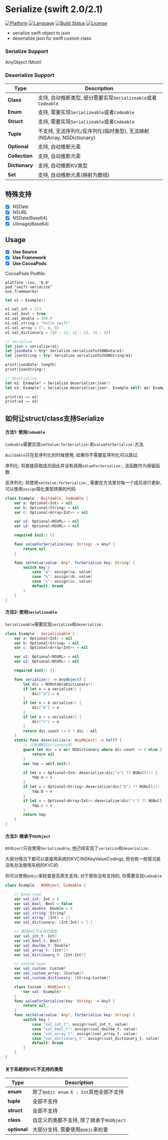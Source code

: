 # Serialize (swift 2.0/2.1)
[![Platform](http://img.shields.io/badge/platform-ios-blue.svg?style=flat)](https://developer.apple.com/iphone/index.action)
[![Language](http://img.shields.io/badge/language-swift-brightgreen.svg?style=flat)](https://developer.apple.com/swift)
[![Build Status](https://travis-ci.org/sagesse-cn/swift-serialize.svg?branch=master)](https://travis-ci.org/sagesse-cn/swift-serialize)
[![License](http://img.shields.io/badge/license-MIT-lightgrey.svg?style=flat)](http://mit-license.org)

* serialize swift object to json
* deserialize json for swift custom class

### Serialize Support
AnyObject (Most)

### Deserialize Support
Type                    | Description
----------------------- | -----------------------------------------------
**Class**               | 支持, 自动推断类型, 部分需要实现`Serializeable`或者`Codeable`
**Enum**                | 支持, 需要实现`Serializeable`或者`Codeable`
**Struct**              | 支持, 需要实现`Serializeable`或者`Codeable`
**Tuple**               | 不支持, 无法序列化/反序列化(临时类型), 无法映射(NSArray, NSDictionary)
**Optional**            | 支持, 自动推断元素
**Collection**          | 支持, 自动推断元素
**Dictionary**          | 支持, 自动推断KV类型
**Set**                 | 支持, 自动推断元素(映射为数组)

## 特殊支持
* [X] NSDate
* [X] NSURL
* [X] NSData(Base64)
* [X] UIImage(Base64)

## Usage
* [X] **Use Source**
* [X] **Use Framework**
* [X] **Use CocoaPods**

CocoaPods Podfile:
```Shell
platform :ios, '8.0'
pod "swift-serialize"
use_frameworks!
```

```swift
let e1 = Example()

e1.val_int = 123
e1.val_bool = true
e1.val_double = 456.0
e1.val_string = "hello swift"
e1.val_array = [7, 8, 9]
e1.val_dictionary = [10 : 11, 12 : 13, 14 : 15]

// serialize
let json = serialize(e1)
let jsonData = try! Serialize.serializeToJSONData(e1)
let jsonString = try! Serialize.serializeToJSONString(e1)

print(jsonData!.length)
print(jsonString!)

// deserialize
let e2: Example? = Serialize.deserialize(json!)
let e3: Example? = Serialize.deserialize(json!, Example.self) as? Example

print(e1 == e2)
print(e2 == e3)
```

## 如何让struct/class支持Serialize

#### 方法1: 使用`Codeable`

`Codeable`需要实现`setValue:forSerialize:`和`valueForSerialize:`方法.

`Buildable`只在反序列化的时候使用, 如果你不需要反序列化可以跳过.

序列化: 将直接获取成员因此并没有调用`valueForSerialize:`, 该函数作为保留函数.

反序列化: 将使用`setValue:forSerialize:`, 需要在方法里对每一个成员进行更新, 可以使用`assign`简化类型转换的代码

```swift
class Example : Buildable, Codeable {
    var a: Optional<Int> = nil
    var b: Optional<String> = nil
    var c: Optional<Array<Int>> = nil

    var u1: Optional<NSURL> = nil
    var u2: Optional<NSURL> = nil

    required init() {}

    func valueForSerialize(key: String) -> Any? {
        return nil
    }

    func setValue(value: Any?, forSerialize key: String) {
        switch key {
            case "a": assign(&a, value)
            case "b": assign(&b, value)
            case "c": assign(&c, value)
            default: break
        }
    }
}
```

#### 方法2: 使用`Serializeable`

`Serializeable`需要实现`serialize`和`deserialize:`

```swift
class Example : Serializeable {
    var a: Optional<Int> = nil
    var b: Optional<String> = nil
    var c: Optional<Array<Int>> = nil

    var u1: Optional<NSURL> = nil
    var u2: Optional<NSURL> = nil

    required init() {}

    func serialize() -> AnyObject? {
        let dic = NSMutableDictionary()
        if let o = a.serialize() {
            dic["a"] = o
        }
        if let o = b.serialize() {
            dic["b"] = o
        }
        if let o = c.serialize() {
            dic["c"] = o
        }
        return dic.count != 0 ? dic : nil
    }
    static func deserialize(o: AnyObject) -> Self? {
        // 只处理NSDictionary的
        guard let dic = o as? NSDictionary where dic.count != 0 else {
            return nil
        }
        var tmp = self.init()

        if let v = Optional<Int>.deserialize(dic["a"] ?? NSNull()) {
            tmp.a = v
        }
        if let v = Optional<String>.deserialize(dic["b"] ?? NSNull()) {
            tmp.b = v
        }
        if let v = Optional<Array<Int>>.deserialize(dic["c"] ?? NSNull()) {
            tmp.c = v
        }
        return tmp
    }
}
```

#### 方法3: 继承于`NSObject`

`NSObject`只会使用`Serializeable`, 他己经实现了`serialize`和`deserialize:`.

大部分情况下都可以直接用系统的KVC(NSKeyValueCoding), 但也有一些情况是没有办法使用系统的KVC的.

你可以使用`@objc`来检查是否原生支持, 对于那些没有支持的, 你需要实现`Codeable`

```swift
class Example : NSObject, Codeable {

    // base type
    var val_int: Int = 0
    var val_bool: Bool = false
    var val_double: Double = 0
    var val_string: String?
    var val_array: [Int] = []
    var val_dictionary: [Int:Int] = [:]

    // 原生KVC不支持的类型
    var val_int_t: Int?
    var val_bool_t: Bool?
    var val_doulbe_t: Double?
    var val_array_t: [Int?]?
    var val_dictionary_t: [Int:Int?]

    // custom type
    var val_custom: Custom?
    var val_custom_array: [Custom]?
    var val_custom_dictionary: [String:Custom]?

    class Custom : NSObject {
        var val: Example?
    }
    func valueForSerialize(key: String) -> Any? {
        return nil
    }
    func setValue(value: Any?, forSerialize key: String) {
        switch key {
            case "val_int_t": assign(&val_int_t, value)
            case "val_bool_t": assign(&val_doulbe_t, value)
            case "val_array_t": assign(&val_array_t, value)
            case "val_dictionary_t": assign(&val_dictionary_t, value)
            default: break
        }
    }
}
```

#### 关于系统的KVC不支持的类型
Type                    | Description
----------------------- | -----------------------------------------------
**enum**                | 除了`@objc enum E : Int`其他全部不支持
**tuple**               | 全部不支持
**struct**              | 全部不支持
**class**               | 自定义的类都不支持, 除了继承于`NSObject`
**optional**            | 大部分支持, 需要使用`@objc`来检查
